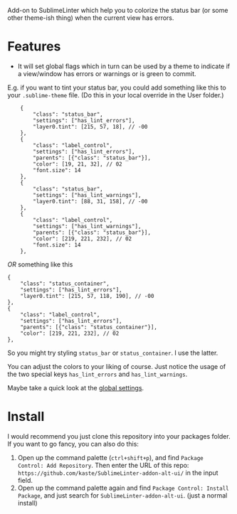 
Add-on to SublimeLinter which help you to colorize the status bar (or some other theme-ish thing) when the current view has errors.



# Features

* It will set global flags which in turn can be used by a theme to indicate if a view/window has errors or warnings or is green to commit.

E.g. if you want to tint your status bar, you could add something like this 
to your `.sublime-theme` file. (Do this in your local override in the User folder.)

        {
            "class": "status_bar",
            "settings": ["has_lint_errors"],
            "layer0.tint": [215, 57, 18], // -00
        },
        {
            "class": "label_control",
            "settings": ["has_lint_errors"],
            "parents": [{"class": "status_bar"}],
            "color": [19, 21, 32], // 02
            "font.size": 14
        },
        {
            "class": "status_bar",
            "settings": ["has_lint_warnings"],
            "layer0.tint": [88, 31, 158], // -00
        },
        {
            "class": "label_control",
            "settings": ["has_lint_warnings"],
            "parents": [{"class": "status_bar"}],
            "color": [219, 221, 232], // 02
            "font.size": 14
        },

*OR* something like this

    {
        "class": "status_container",
        "settings": ["has_lint_errors"],
        "layer0.tint": [215, 57, 118, 190], // -00
    },
    {
        "class": "label_control",
        "settings": ["has_lint_errors"],
        "parents": [{"class": "status_container"}],
        "color": [219, 221, 232], // 02
    },

So you might try styling `status_bar` or `status_container`.  I use the latter.

You can adjust the colors to your liking of course.  Just notice the usage of the two special keys `has_lint_errors` and `has_lint_warnings`.

Maybe take a quick look at the [global settings](https://github.com/kaste/SublimeLinter-addon-alt-ui/blob/master/SublimeLinter-addon-alt-ui.sublime-settings).


# Install

I would recommend you just clone this repository into your packages folder.
If you want to go fancy, you can also do this:

1. Open up the command palette (`ctrl+shift+p`), and find `Package Control: Add Repository`. Then enter the URL of this repo: `https://github.com/kaste/SublimeLinter-addon-alt-ui/` in the input field.
2. Open up the command palette again and find `Package Control: Install Package`, and just search for `SublimeLinter-addon-alt-ui`. (just a normal install)

